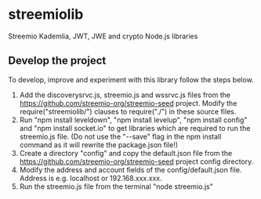 # streemiolib
Streemio Kademlia, JWT, JWE and crypto Node.js libraries

Develop the project
-------------------

To develop, improve and experiment with this library follow the steps below.

1. Add the discoverysrvc.js, streemio.js and wssrvc.js files from the https://github.com/streemio-org/streemio-seed project. Modify the require("streemiolib/") clauses to require("./") in these source files.
2. Run "npm install leveldown", "npm install levelup", "npm install config" and "npm install socket.io" to get libraries which are required to run the streemio.js file. (Do not use the "--save" flag in the npm install command as it will rewrite the package.json file!)
3. Create a directory "config" and copy the default.json file from the https://github.com/streemio-org/streemio-seed project config directory.
4. Modify the address and account fields of the config/default.json file. Address is e.g. localhost or 192.168.xxx.xxx.
5. Run the streemio.js file from the terminal "node streemio.js"
